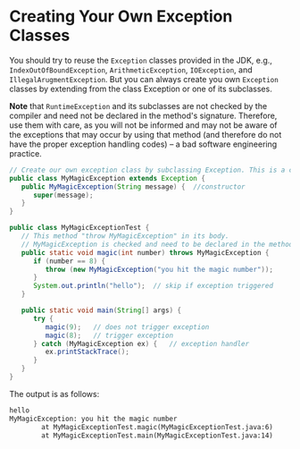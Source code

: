 # Creating Your Own Exception Classes

You should try to reuse the `Exception` classes provided in the JDK, e.g., `IndexOutOfBoundException`, `ArithmeticException`, `IOException`, and `IllegalArugmentException`. But you can always create you own `Exception` classes by extending from the class Exception or one of its subclasses.

**Note** that `RuntimeException` and its subclasses are not checked by the compiler and need not be declared in the method's signature. Therefore, use them with care, as you will not be informed and may not be aware of the exceptions that may occur by using that method (and therefore do not have the proper exception handling codes) – a bad software engineering practice.

```java
// Create our own exception class by subclassing Exception. This is a checked exception
public class MyMagicException extends Exception {
   public MyMagicException(String message) {  //constructor
      super(message);
   }
}
```

```java
public class MyMagicExceptionTest {
   // This method "throw MyMagicException" in its body.
   // MyMagicException is checked and need to be declared in the method's signature 
   public static void magic(int number) throws MyMagicException {
      if (number == 8) {
         throw (new MyMagicException("you hit the magic number"));
      }
      System.out.println("hello");  // skip if exception triggered
   }

   public static void main(String[] args) {
      try {
         magic(9);   // does not trigger exception
         magic(8);   // trigger exception
      } catch (MyMagicException ex) {   // exception handler
         ex.printStackTrace();
      }
   }
}
```

The output is as follows:

```txt
hello
MyMagicException: you hit the magic number
        at MyMagicExceptionTest.magic(MyMagicExceptionTest.java:6)
        at MyMagicExceptionTest.main(MyMagicExceptionTest.java:14)
```
